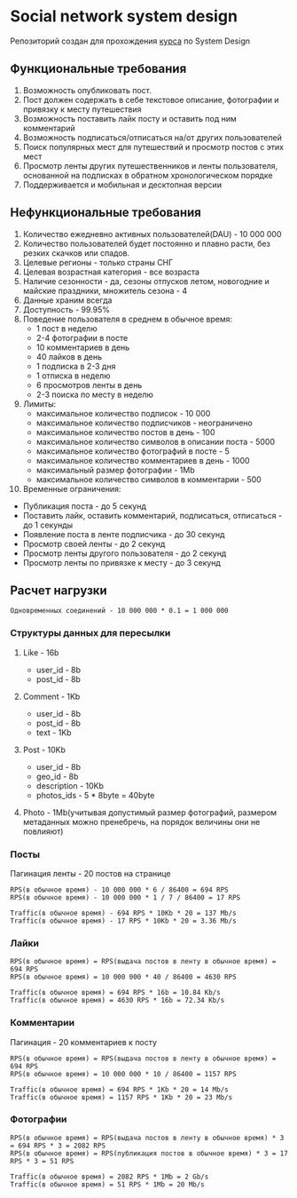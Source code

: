 # Social network system design
Репозиторий создан для прохождения [курса](https://balun.courses/courses/system_design) по System Design

## Функциональные требования
1. Возможность опубликовать пост.
2. Пост должен содержать в себе текстовое описание, фотографии и привязку к месту путешествия
3. Возможность поставить лайк посту и оставить под ним комментарий
4. Возможность подписаться/отписаться на/от других пользователей
5. Поиск популярных мест для путешествий и просмотр постов с этих мест
6. Просмотр ленты других путешественников и ленты пользователя, основанной на подписках в обратном хронологическом порядке
7. Поддерживается и мобильная и десктопная версии

## Нефункциональные требования

1. Количество ежедневно активных пользователей(DAU) - 10 000 000
2. Количество пользователей будет постоянно и плавно расти, без резких скачков или спадов.
3. Целевые регионы - только страны СНГ
4. Целевая возрастная категория - все возраста
5. Наличие сезонности - да, сезоны отпусков летом, новогодние и майские праздники, множитель сезона - 4
6. Данные храним всегда
7. Доступность - 99.95%
8. Поведение пользователя в среднем в обычное время:
   * 1 пост в неделю
   * 2-4 фотографии в посте
   * 10 комментариев в день
   * 40 лайков в день
   * 1 подписка в 2-3 дня
   * 1 отписка в неделю
   * 6 просмотров ленты в день
   * 2-3 поиска по месту в неделю
9. Лимиты:
   * максимальное количество подписок - 10 000
   * максимальное количество подписчиков - неограничено
   * максимальное количество постов в день - 100
   * максимальное количество символов в описании поста - 5000
   * максимальное количество фотографий в посте - 5
   * максимальное количество комментариев в день - 1000
   * максимальный размер фотографии - 1Mb
   * максимальное количество символов в комментарии - 500
10. Временные ограничения:
   * Публикация поста - до 5 секунд
   * Поставить лайк, оставить комментарий, подписаться, отписаться - до 1 секунды
   * Появление поста в ленте подписчика - до 30 секунд
   * Просмотр своей ленты - до 2 секунд
   * Просмотр ленты другого пользователя - до 2 секунд
   * Просмотр ленты по привязке к месту - до 3 секунд

## Расчет нагрузки

```Одновременных соединений - 10 000 000 * 0.1 = 1 000 000```

### Структуры данных для пересылки

1. Like - 16b
   * user_id - 8b
   * post_id - 8b

2. Comment - 1Kb
   * user_id - 8b
   * post_id - 8b
   * text - 1Kb

3. Post - 10Kb
   * user_id - 8b
   * geo_id - 8b
   * description - 10Kb
   * photos_ids - 5 * 8byte = 40byte

4. Photo - 1Mb(учитывая допустимый размер фотографий, размером метаданных можно пренебречь, на порядок величины они не повлияют)

### Посты 

Пагинация ленты - 20 постов на странице
```
RPS(в обычное время) - 10 000 000 * 6 / 86400 = 694 RPS
RPS(в обычное время) - 10 000 000 * 1 / 7 / 86400 = 17 RPS
```
```
Traffic(в обычное время) - 694 RPS * 10Kb * 20 = 137 Mb/s
Traffic(в обычное время) - 17 RPS * 10Kb * 20 = 3.36 Mb/s
```

### Лайки
```
RPS(в обычное время) = RPS(выдача постов в ленту в обычное время) = 694 RPS
RPS(в обычное время) = 10 000 000 * 40 / 86400 = 4630 RPS
```
```
Traffic(в обычное время) = 694 RPS * 16b = 10.84 Kb/s
Traffic(в обычное время) = 4630 RPS * 16b = 72.34 Kb/s
```

### Комментарии

Пагинация - 20 комментариев к посту

```
RPS(в обычное время) = RPS(выдача постов в ленту в обычное время) = 694 RPS
RPS(в обычное время) = 10 000 000 * 10 / 86400 = 1157 RPS
```
```
Traffic(в обычное время) = 694 RPS * 1Kb * 20 = 14 Mb/s
Traffic(в обычное время) = 1157 RPS * 1Kb * 20 = 23 Mb/s
```

### Фотографии
```
RPS(в обычное время) = RPS(выдача постов в ленту в обычное время) * 3 = 694 RPS * 3 = 2082 RPS
RPS(в обычное время) = RPS(публикация постов в обычное время) * 3 = 17 RPS * 3 = 51 RPS
```
```
Traffic(в обычное время) = 2082 RPS * 1Mb = 2 Gb/s
Traffic(в обычное время) = 51 RPS * 1Mb = 20 Mb/s
```